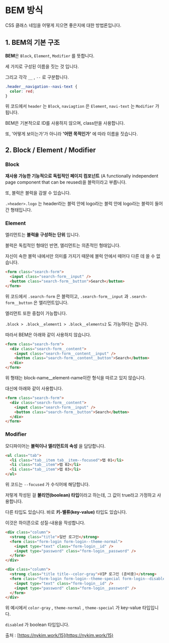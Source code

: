 # BEM 방식

CSS 클래스 네임을 어떻게 지으면 좋은지에 대한 방법론입니다.

## 1. BEM의 기본 구조

**BEM**은 `Block`, `Element`, `Modifier` 를 뜻합니다.

세 가지로 구성된 이름을 짓는 것 입니다.

그리고 각각 `__` , `--` 로 구분합니다.

```css
.header__navigation--navi-text {
  color: red;
}
```

위 코드에서 `header` 는 `Block`, `naviagtion` 은 `Element`, `navi-text` 는 `Modifier` 가 됩니다.

BEM은 기본적으로 ID를 사용하지 않으며, class만을 사용합니다.

또, '어떻게 보이는가'가 아니라 **'어떤 목적인가'** 에 따라 이름을 짓습니다.

## 2. Block / Element / Modifier

### Block

**재사용 가능한 기능적으로 독립적인 페이지 컴포넌트** (A functionally independent page component that can be reused)을 블럭이라고 부릅니다.

또, 블럭은 블럭을 감쌀 수 있습니다.

`.>header>.logo` 는 header라는 블럭 안에 logo라는 블럭 안에 logo라는 블럭이 들어간 형태입니다.

### Element

엘리먼트는 **블럭을 구성하는 단위** 입니다.

블럭은 독립적인 형태인 반면, 엘리먼트는 의존적인 형태입니다.

자신이 속한 블럭 내에서만 의미를 가지기 때문에 블럭 안에서 떼어다 다른 데 쓸 수 없습니다.

```html
<form class="search-form">
  <input class="search-form__input" />
  <button class="search-form__button">Search</button>
</form>
```

위 코드에서 `.search-form` 은 블럭이고, `.search-form__input` 과 `.search-form__button` 은 엘리먼트입니다.

엘리먼트 또한 중첩이 가능합니다.

`.block > .block__element1 > .block__elements2` 도 가능하다는 겁니다.

따라서 BEM은 아래와 같이 사용하지 않습니다.

```html
<form class="search-form">
  <div class="search-form__content">
    <input class="search-form__content__input" />
    <button class="search-form__content__button">Search</button>
  </div>
</form>
```

위 형태는 block-name\_\_element-name이란 형식을 따르고 있지 않습니다.

대신에 아래와 같이 사용합니다.

```html
<form class="search-form">
  <div class="search-form__content">
    <input class="search-form__input" />
    <button class="search-form__button">Search</button>
  </div>
</form>
```

### Modifier

모디파이어는 **블럭이나 엘리먼트의 속성** 을 담당합니다.

```html
<ul class="tab">
  <li class="tab__item tab__item--focused">탭 01</li>
  <li class="tab__item">탭 02</li>
  <li class="tab__item">탭 03</li>
</ul>
```

위 코드는 `--focused` 가 수식어에 해당합니다.

저렇게 작성된 걸 **불리언(boolean) 타입**이라고 하는데, 그 값이 true라고 가정하고 사용합니다.

다른 타입도 있습니다. 바로 **키-밸류(key-value)** 타입도 있습니다.

이것은 하이픈으로 성질-내용을 작성합니다.

```html
<div class="column">
  <strong class="title">일반 로그인</strong>
  <form class="form-login form-login--theme-normal">
    <input type="text" class="form-login__id" />
    <input type="password" class="form-login__password" />
  </form>
</div>

<div class="column">
  <strong class="title title--color-gray">VIP 로그인 (준비중)</strong>
  <form class="form-login form-login--theme-special form-login--disabled">
    <input type="text" class="form-login__id" />
    <input type="password" class="form-login__password" />
  </form>
</div>
```

위 예시에서 `color-gray` , `theme-normal` , `theme-special` 가 key-value 타입입니다.

`disabled` 가 boolean 타입입니다.

출처 : [https://nykim.work/15](https://nykim.work/15)
